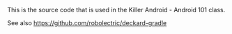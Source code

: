 This is the source code that is used in the Killer Android - Android 101 class.

See also https://github.com/robolectric/deckard-gradle
